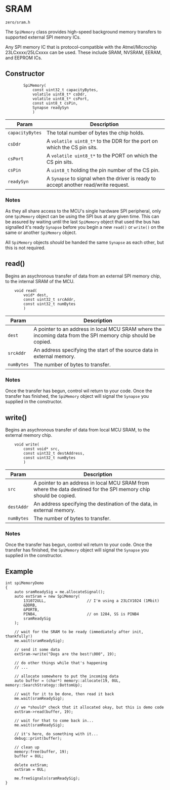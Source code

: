 # SRAM
```zero/sram.h```

The ```SpiMemory``` class provides high-speed background memory transfers to supported external SPI memory ICs.

Any SPI memory IC that is protocol-compatible with the Atmel/Microchip 23LCxxxx/25LCxxxx can be used. These include SRAM, NVSRAM, EERAM, and EEPROM ICs.

## Constructor
```
        SpiMemory(
            const uint32_t capacityBytes,
            volatile uint8_t* csDdr,
            volatile uint8_t* csPort,
            const uint8_t csPin,
            Synapse readySyn
            )
```
|Param|Description|
|-----|-----------|
|```capacityBytes```|The total number of bytes the chip holds.|
|```csDdr```|A ```volatile uint8_t*``` to the DDR for the port on which the CS pin sits.|
|```csPort```|A ```volatile uint8_t*``` to the PORT on which the CS pin sits.|
|```csPin```|A ```uint8_t``` holding the pin number of the CS pin.|
|```readySyn```|A ```Synapse``` to signal when the driver is ready to accept another read/write request.|

### Notes
As they all share access to the MCU's single hardware SPI peripheral, only one ```SpiMemory``` object can be using the SPI bus at any given time. This can be assured by waiting until the last ```SpiMemory``` object that used the bus has signalled it's ready ```Synapse``` before you begin a new ```read()``` or ```write()``` on the same or another ```SpiMemory``` object.

All ```SpiMemory``` objects *should* be handed the same ```Synapse``` as each other, but this is not required.

## read()
Begins an asychronous transfer of data from an external SPI memory chip, to the internal SRAM of the MCU.

```
    void read(
        void* dest,
        const uint32_t srcAddr,
        const uint32_t numBytes
        )
```
|Param|Description|
|-----|-----------|
|```dest```|A pointer to an address in local MCU SRAM where the incoming data from the SPI memory chip should be copied.|
|```srcAddr```|An address specifying the start of the source data in external memory.|
|```numBytes```|The number of bytes to transfer.|

### Notes
Once the transfer has begun, control wil return to your code. Once the transfer has finished, the ```SpiMemory``` object will signal the ```Synapse``` you supplied in the constructor.

## write()
Begins an asychronous transfer of data from local MCU SRAM, to the external memory chip.

```
    void write(
        const void* src,
        const uint32_t destAddress,
        const uint32_t numBytes
        )
```
|Param|Description|
|-----|-----------|
|```src```|A pointer to an address in local MCU SRAM from where the data destined for the SPI memory chip should be copied.|
|```destAddr```|An address specifying the destination of the data, in external memory.|
|```numBytes```|The number of bytes to transfer.|

### Notes
Once the transfer has begun, control wil return to your code. Once the transfer has finished, the ```SpiMemory``` object will signal the ```Synapse``` you supplied in the constructor.

## Example
```
int spiMemoryDemo
{
    auto sramReadySig = me.allocateSignal();
    auto extSram = new SpiMemory(
        131072ULL,                  // I'm using a 23LCV1024 (1Mbit)
        &DDRB,
        &PORTB,
        PINB4,                      // on 1284, SS is PINB4
        sramReadySig
    );

    // wait for the SRAM to be ready (immediately after init, thankfully!)
    me.wait(sramReadySig);

    // send it some data
    extSram->write("Dogs are the best!\000", 19);

    // do other things while that's happening
    // ...

    // allocate somewhere to put the incoming data
    auto buffer = (char*) memory::allocate(19, 0UL, memory::SearchStrategy::BottomUp);

    // wait for it to be done, then read it back
    me.wait(sramReadySig);

    // we *should* check that it allocated okay, but this is demo code
    extSram->read(buffer, 19);

    // wait for that to come back in...
    me.wait(sramReadySig);

    // it's here, do something with it...
    debug::print(buffer);

    // clean up
    memory:free(buffer, 19);
    buffer = 0UL;

    delete extSram;
    extSram = 0UL;

    me.freeSignals(sramReadySig);
}
```
